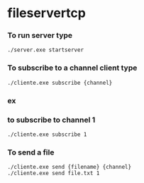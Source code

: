 # fileservertcp

### To run server type

    ./server.exe startserver

### To subscribe to a channel client type

    ./cliente.exe subscribe {channel}

### ex

### to subscribe to channel 1

    ./cliente.exe subscribe 1

### To send a file

    ./cliente.exe send {filename} {channel}
    ./cliente.exe send file.txt 1
